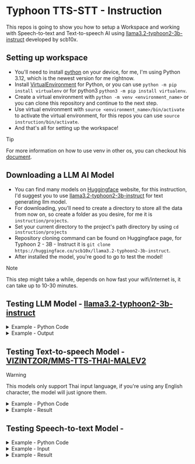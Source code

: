 # Typhoon TTS-STT - Instruction

This repos is going to show you how to setup a Workspace and working with Speech-to-text and Text-to-speech AI using [llama3.2-typhoon2-3b-instruct](https://huggingface.co/scb10x/llama3.2-typhoon2-3b-instruct) developed by scb10x.

## Setting up workspace
+ You'll need to install [python](https://www.python.org/downloads/) on your device, for me, I'm using Python 3.12, which is the newest version for me rightnow.
+ Install [VirtualEnvironment](https://pypi.org/project/virtualenv/) for Python, or you can use `python -m pip install virtualenv` or for python3 `python3 -m pip install virtualenv`.
+ Create a virtual environment with `python -m venv <environment_name>` or you can clone this repository and continue to the next step.
+ Use virtual environment with `source <environment_name>/bin/activate` to activate the virtual environment, for this repos you can use `source instruction/bin/activate`.
+ And that's all for setting up the workspace!

> [!TIP]
> For more information on how to use venv in other os, you can checkout his [document](https://docs.python.org/3/library/venv.html).

## Downloading a LLM AI Model
+ You can find many models on [Huggingface](https://huggingface.co/) website, for this instruction, I'd suggest you to use [llama3.2-typhoon2-3b-instruct](https://huggingface.co/scb10x/llama3.2-typhoon2-3b-instruct) for text generating llm model.
+ For downloading, you'll need to create a directory to store all the data from now on, so create a folder as you desire, for me it is `instruction/projects`.
+ Set your current directory to the project's path directory by using `cd instruction/projects`
+ Repository cloning command can be found on Huggingface page, for Typhoon 2 - 3B - Instruct it is `git clone https://huggingface.co/scb10x/llama3.2-typhoon2-3b-instruct`.
+ After installed the model, you're good to go to test the model!
> [!NOTE]
> This step might take a while, depends on how fast your wifi/internet is, it can take up to 10-30 minutes.

## Testing LLM Model - [llama3.2-typhoon2-3b-instruct](https://huggingface.co/scb10x/llama3.2-typhoon2-3b-instruct)

<details>
<summary>Example - Python Code</summary>

```py
from transformers import AutoModelForCausalLM, AutoTokenizer

def getAiResponse(userInput):
    messages = [
        {"role": "system", "content": "คุณคือผู้ช่วยที่จะตอบคำถามด้วยคำตอบที่ถูกต้อง สั้นแต่ได้ใจความ และเข้าใจง่าย."},
        {"role": "user", "content": userInput}
    ]

    input_ids = tokenizer_llm.apply_chat_template(
        messages,
        add_generation_prompt=True,
        return_tensors="pt"
    ).to(model_llm.device)

    terminators = [
        tokenizer_llm.eos_token_id,
        tokenizer_llm.convert_tokens_to_ids("<|eot_id|>")
    ]

    outputs = model_llm.generate(
        input_ids,
        max_new_tokens=512,
        eos_token_id=terminators,
        temperature=0.7,
        top_p=0.95)
    response = tokenizer_llm.decode(outputs[0][input_ids.shape[-1]:], skip_special_tokens=True)
    return response

llmModel = "instruction/projects/llama3.2-typhoon2-3b-instruct"

tokenizer_llm = AutoTokenizer.from_pretrained(llmModel)
model_llm = AutoModelForCausalLM.from_pretrained(llmModel)

print(getAiResponse("สวัสดี, คุณช่วยสอนฉันทำข้าวผัดหน่อยได้มั้ย?"))
```
</details>

<details>
<summary>Example - Output</summary>

แน่นอน! นี่คือวิธีทำข้าวผัด:

1. **เตรียมวัตถุดิบ**: ข้าวสวย, ไข่, เนื้อสัตว์ (เช่น หมู, ไก่), ผัก (เช่น แครอท, ถั่วงอก), ซอสถั่วเหลือง, น้ำมันพืช.
2. **ผัดข้าว**: ใส่น้ำมันพืชในกระทะ ตั้งไฟกลางแล้วใส่เนื้อสัตว์ผัดจนเหลือง.
3. **ใส่ข้าว**: ใส่ข้าวสวยลงไปผัดให้เข้ากัน.
4. **เติมไข่**: ใส่ไข่ลงไปผัดให้เข้ากับข้าว.
5. **ผัดผัก**: ใส่ผักลงไปผัดจนเข้ากัน.
6. **ปรุงรส**: เติมซอสถั่วเหลืองแล้วผัดให้เข้ากันอีกครั้ง.
7. **เสริฟ**: เสิร์ฟข้าวผัดร้อนๆ พร้อมกับน้ำจิ้มซีฟู้ดหรือซอสถั่วเหลือง.

สนุกกับการทำข้าวผัดนะ!
</details>


## Testing Text-to-speech Model - [VIZINTZOR/MMS-TTS-THAI-MALEV2](https://huggingface.co/VIZINTZOR/MMS-TTS-THAI-MALEV2)

> [!WARNING]
> This models only support Thai input language, if you're using any English character, the model will just ignore them.

<details>
<summary>Example - Python Code</summary>

```py
from transformers import AutoModelForCausalLM, AutoTokenizer

def getAiResponse(userInput):
    messages = [
        {"role": "system", "content": "คุณคือผู้ช่วยที่จะตอบคำถามด้วยคำตอบที่ถูกต้อง สั้นแต่ได้ใจความ และเข้าใจง่าย."},
        {"role": "user", "content": userInput}
    ]

    input_ids = tokenizer_llm.apply_chat_template(
        messages,
        add_generation_prompt=True,
        return_tensors="pt"
    ).to(model_llm.device)

    terminators = [
        tokenizer_llm.eos_token_id,
        tokenizer_llm.convert_tokens_to_ids("<|eot_id|>")
    ]

    outputs = model_llm.generate(
        input_ids,
        max_new_tokens=512,
        eos_token_id=terminators,
        temperature=0.7,
        top_p=0.95)
    response = tokenizer_llm.decode(outputs[0][input_ids.shape[-1]:], skip_special_tokens=True)
    return response

llmModel = "instruction/projects/llama3.2-typhoon2-3b-instruct"

tokenizer_llm = AutoTokenizer.from_pretrained(llmModel)
model_llm = AutoModelForCausalLM.from_pretrained(llmModel)

print(getAiResponse("สวัสดี, คุณช่วยสอนฉันทำข้าวผัดหน่อยได้มั้ย?"))
```
</details>
<details>
<summary>Example - Result</summary>

https://github.com/user-attachments/assets/c04e0a8a-8a2b-4f96-9024-25f55f978372

</details>

## Testing Speech-to-text Model - []()

<details>
<summary>Example - Python Code</summary>

```py
from dataclasses import dataclass, asdict
from transformers import pipeline
import wave
import pyaudio

@dataclass
class StreamParams:
    format: int = pyaudio.paInt16
    channels: int = 2
    rate: int = 44100   
    frames_per_buffer: int = 1024
    input: bool = True
    output: bool = False

    def to_dict(self) -> dict:
        return asdict(self)

class Recorder:
    def __init__(self, stream_params: StreamParams) -> None:
        self.stream_params = stream_params
        self._pyaudio = None
        self._stream = None
        self._wav_file = None

    def record(self, duration: int, save_path: str) -> None:
        print("Start recording...")
        self._create_recording_resources(save_path)
        self._write_wav_file_reading_from_stream(duration)
        self._close_recording_resources()
        print("Stop recording")

    def _create_recording_resources(self, save_path: str) -> None:
        self._pyaudio = pyaudio.PyAudio()
        self._stream = self._pyaudio.open(**self.stream_params.to_dict())
        self._create_wav_file(save_path)

    def _create_wav_file(self, save_path: str):
        self._wav_file = wave.open(save_path, "wb")
        self._wav_file.setnchannels(self.stream_params.channels)
        self._wav_file.setsampwidth(self._pyaudio.get_sample_size(self.stream_params.format))
        self._wav_file.setframerate(self.stream_params.rate)

    def _write_wav_file_reading_from_stream(self, duration: int) -> None:
        for _ in range(int(self.stream_params.rate * duration / self.stream_params.frames_per_buffer)):
            audio_data = self._stream.read(self.stream_params.frames_per_buffer)
            self._wav_file.writeframes(audio_data)

    def _close_recording_resources(self) -> None:
        self._wav_file.close()
        self._stream.close()
        self._pyaudio.terminate()

def getSTTModel():
    pipe = pipeline(
        task="automatic-speech-recognition",
        model=sttModel,
        chunk_length_s=30,
        device=device)
    return pipe

def getRecorder(time):
    stream_params = StreamParams()
    recorder = Recorder(stream_params)
    recorder.record(time, "instruction/projects/audio.wav")

def getTextFromRecord(pipe):
    transcriptions = pipe(
        "instruction/projects/audio.wav",
        batch_size=16,
        return_timestamps=False,
        generate_kwargs={"language": "<|th|>", "task": "transcribe"}
    )["text"]
    return transcriptions

device = "cpu"
sttModel = "biodatlab/whisper-th-medium-combined"
pipe = getSTTModel()
getRecorder(5)
print(getTextFromRecord(pipe))
```
</details>
<details>
<summary>Example - Input</summary>

https://github.com/user-attachments/assets/7810b1e9-1410-4142-befa-84bb30fff3b6

</details>
<details>
<summary>Example - Result</summary>

สวัสดี ครับ คุณ ชื่อ อะไร หรอ ครับ

</details>